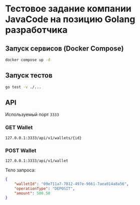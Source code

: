# Тестовое задание компании JavaCode на позицию Golang разработчика

## Запуск сервисов (Docker Compose)
```bash
docker compose up -d
```

## Запуск тестов
```bash
go test -v ./...
```

## API
Используемый порт `3333`

### GET Wallet
`127.0.0.1:3333/api/v1/wallets/{id}`

### POST Wallet
`127.0.0.1:3333/api/v1/wallet`

Тело запроса:
```json
{
    "walletId": "09e711a7-7812-497e-9661-7aea014a8a56",
    "operationType": "DEPOSIT",
    "amount": 500.50
}
```
